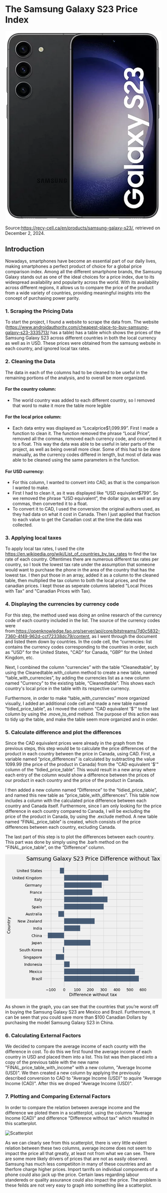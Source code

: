 # The Samsung Galaxy S23 Price Index

![Samsung](Samsung-Galaxy-S23.png.webp "Samsung")

Source:https://recy-cell.ca/en/products/samsung-galaxy-s23/, retrieved on December 2, 2024.

## Introduction

Nowadays, smartphones have become an essential part of our daily lives, making smartphones a perfect product of choice for a global price comparison index. Among all the different smartphone brands, the Samsung Galaxy stands out as one of the ideal choices for a price index, due to its widespread availability and popularity across the world. With its availability across different regions, it allows us to compare the price of the product from a wide variety of countries, providing meaningful insights into the concept of purchasing power parity.

### 1. Scraping the Pricing Data 

To start the project, I found a website to scrape the data from. The website (https://www.androidauthority.com/cheapest-place-to-buy-samsung-galaxy-s23-3335713/ has a table) has a table which shows the prices of the Samsung Galaxy S23 across different countries in both the local currency as well as in USD. These prices were obtained from the samsung website in each country, and ignored local tax rates.

### 2. Cleaning the Data

The data in each of the columns had to be cleaned to be useful in the remaining portions of the analysis, and to overall be more organized.

#### For the country column:
- The world country was added to each different country, so I removed that word to make it more the table more legible
#### For the local price column:
- Each data entry was displayed as “Localprice$1,099.99”. First I made a function to clean it. The function removed the phrase “Local Price”, removed all the commas, removed each currency code, and converted it to a float. This way the data was able to be useful in later parts of the project, as well as being overall more clear. Some of this had to be done manually, as the currency codes differed in length, but most of data was able to be cleaned using the same parameters in the function.
#### For USD currency:
- For this column, I wanted to convert into CAD, as that is the comparison I wanted to make. 
- First I had to clean it, as it was displayed like “USD equivalent$799”. So we removed the phrase “USD equivalent”, the dollar sign, as well as any commas, then converted it to a float.
- To convert it to CAD, I used the conversion the original authors used, as they had data on what it cost in Canada. Then I just applied that fraction to each value to get the Canadian cost at the time the data was collected. 

### 3. Applying local taxes
To apply local tax rates, I used the cite https://en.wikipedia.org/wiki/List_of_countries_by_tax_rates to find the tax rate of each country. Oftentimes there are numerous different tax rates per country, so I took the lowest tax rate under the assumption that someone would want to purchase the phone in the area of the country that has the lowest tax. I then put those in an array, added it as a column to the cleaned table, then multiplied the tax column to both the local prices, and the canadian prices. I kept those as seperate columns labeled "Local Prices with Tax" and "Canadian Prices with Tax). 

### 4. Displaying the currencies by currency code

For this step, the method used was doing an online research of the currency code of each country included in the list. The source of the currency codes were from:https://openknowledge.fao.org/server/api/core/bitstreams/7d0c5832-7360-4f49-962d-ccf72338dc79/content, as I went through the document and listed them down by countries. In the code cell, the “currencies: list contains the currency codes corresponding to the countries in order, such as "USD" for the United States, "CAD" for Canada, "GBP" for the United Kingdom, etc. 

Next, I combined the column “currencies” with the table “Cleanedtable”, by using the Cleanedtable.with_column method to create a new table, named “table_with_currencies”, by adding the currencies list as a new column named "Currency" to the existing table, “Cleanedtable”. This shows each country's local price in the table with its respective currency.

Furthermore, in order to make “table_with_currencies” more organized visually, I added an additional code cell and made a new table named “tidied_price_table”, as I moved the column "CAD equivalent '$'" to the last column by using the .move_to_end method. The purpose of this action was to tidy up the table, and make the table seem more organized and in order.

### 5. Calculate difference and plot the differences

Since the CAD equivalent prices were already in the graph from the previous steps, this step would be to calculate the price differences of the product in each country between the price in Canada, using CAD. First, a variable named “price_differences” is calculated by subtracting the value 1099.99 (the price of the product in Canada) from the "CAD equivalent '$'" column of the “tidied_price_table”. This would result in a new array where each entry of the column would show a difference between the prices of our product in each country and the price of the product in Canada. 

I then added a new column named “Difference” to the “tidied_price_table”, and named this new table as “price_table_with_differences”. This table now includes a column with the calculated price difference between each country and Canada itself. Furthermore, since I am only looking for the price difference in each country compared to Canada, I will be excluding the price of the product in Canada, by using the .exclude method. A new table named “FINAL_price_table” is created, which consists of the price differences between each country, excluding Canada.

The last part of this step is to plot the differences between each country. This part was done by simply using the .barh method on the “FINAL_price_table”, on the “Difference” column.

![PD](price_difference.png "pd")

As shown in the graph, you can see that the countries that you’re worst off in buying the Samsung Galaxy S23 are Mexico and Brazil. Furthermore, it can be seen that you could save more than $100 Canadian Dollars by purchasing the model Samsung Galaxy S23 in China. 

### 6. Calculating External Factors

We decided to compare the average income of each county with the difference in cost. To do this we first found the average income of each country in USD and placed them into a list. This list was then placed into a copy of the previous table with the new name "FINAL_price_table_with_income" with a new column, "Average Income (USD)". We then created a new column by applying the previously described conversion to CAD to "Average Income (USD)" to aquire "Average Income (CAD)". After this we droped "Average Income (USD)". 
### 7. Plotting and Comparing External Factors
In order to compare the relation between average income and the difference we ploted them in a scattterplot, using the columns "Average Income (CAD)" and difference "Difference without tax" which resulted in this scatterplot.


![Scatterplot](https://github.com/user-attachments/assets/889d55d6-6a15-4171-8603-bd234688e32c)

As we can clearly see from this scatterplot, there is very little evident relation between these two columns, average income does not seem to impact the price all that greatly, at least not from what we can see. There are some more likely drivers of prices that are not as easily observed. Samsung has much less competiiton in many of these countries and an therfore charge higher prices. Import tarrifs on individual components of a phone could also jack up the price. Certain laws regarding labour standereds or quality assurance could also impact the price. The problem is these feilds are not very easy to graph into something like a scatterplot.
